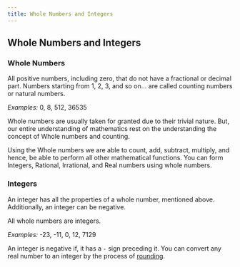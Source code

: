 ```yaml
---
title: Whole Numbers and Integers
---
```

## Whole Numbers and Integers

### Whole Numbers
 All positive numbers, including zero, that do not have a fractional or decimal part. Numbers starting from 1, 2, 3, and so on... are called counting numbers or natural numbers. 
 
 *Examples:* 0, 8, 512, 36535

Whole numbers are usually taken for granted due to their trivial nature. But, our entire understanding of mathematics rest on the understanding the concept of Whole numbers and counting. 

Using the Whole numbers we are able to count, add, subtract, multiply, and hence, be able to perform all other mathematical functions. You can form Integers, Rational, Irrational, and Real numbers using whole numbers.

### Integers
An integer has all the properties of a whole number, mentioned above. Additionally, an integer can be negative.
 
All whole numbers are integers.
 
 *Examples:* -23, -11, 0, 12, 7129
 
An integer is negative if, it has a `-` sign preceding it. 
You can convert any real number to an integer by the process of [rounding](https://www.mathsisfun.com/rounding-numbers.html).



